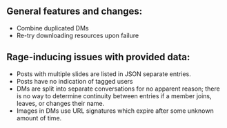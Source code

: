 ## General features and changes:

 - Combine duplicated DMs
 - Re-try downloading resources upon failure

## Rage-inducing issues with provided data:

 - Posts with multiple slides are listed in JSON separate entries.
 - Posts have no indication of tagged users
 - DMs are split into separate conversations for no apparent reason; there is no way to determine continuity between entries if a member joins, leaves, or changes their name.
 - Images in DMs use URL signatures which expire after some unknown amount of time.